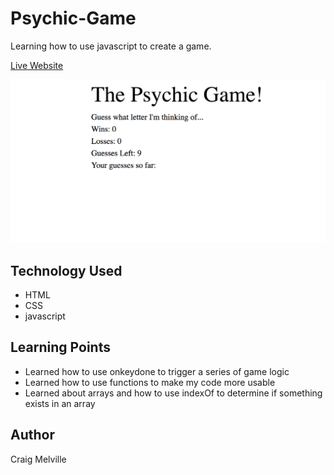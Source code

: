 # Psychic-Game

Learning how to use javascript to create a game.

[Live Website](https://acekreations.github.io/Psychic-Game/)

![Website Screenshot](assets/images/screenshot.png)

## Technology Used
- HTML
- CSS
- javascript

## Learning Points
- Learned how to use onkeydone to trigger a series of game logic
- Learned how to use functions to make my code more usable
- Learned about arrays and how to use indexOf to determine if something exists in an array

## Author
Craig Melville
